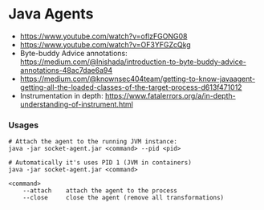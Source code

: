 # Java Agents

- https://www.youtube.com/watch?v=oflzFGONG08
- https://www.youtube.com/watch?v=OF3YFGZcQkg
- Byte-buddy Advice annotations: https://medium.com/@lnishada/introduction-to-byte-buddy-advice-annotations-48ac7dae6a94
- https://medium.com/@knownsec404team/getting-to-know-javaagent-getting-all-the-loaded-classes-of-the-target-process-d613f471012
- Instrumentation in depth: https://www.fatalerrors.org/a/in-depth-understanding-of-instrument.html

### Usages

```
# Attach the agent to the running JVM instance:
java -jar socket-agent.jar <command> --pid <pid>

# Automatically it's uses PID 1 (JVM in containers)
java -jar socket-agent.jar <command>

<command>
    --attach    attach the agent to the process
    --close     close the agent (remove all transformations)
```